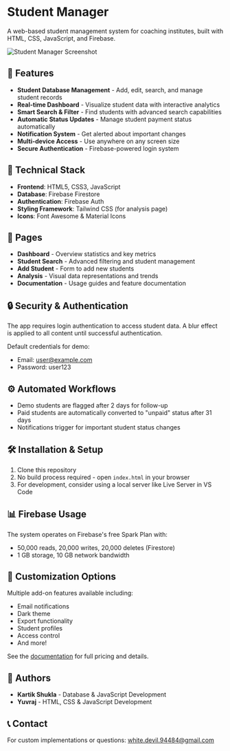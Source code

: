 # Student Manager

A web-based student management system for coaching institutes, built with HTML, CSS, JavaScript, and Firebase.

![Student Manager Screenshot](https://i.postimg.cc/KvHNjCKD/gmail-logo.jpg)

## 🚀 Features

- **Student Database Management** - Add, edit, search, and manage student records
- **Real-time Dashboard** - Visualize student data with interactive analytics
- **Smart Search & Filter** - Find students with advanced search capabilities
- **Automatic Status Updates** - Manage student payment status automatically
- **Notification System** - Get alerted about important changes
- **Multi-device Access** - Use anywhere on any screen size
- **Secure Authentication** - Firebase-powered login system

## 🔧 Technical Stack

- **Frontend**: HTML5, CSS3, JavaScript
- **Database**: Firebase Firestore
- **Authentication**: Firebase Auth
- **Styling Framework**: Tailwind CSS (for analysis page)
- **Icons**: Font Awesome & Material Icons

## 📱 Pages

- **Dashboard** - Overview statistics and key metrics
- **Student Search** - Advanced filtering and student management
- **Add Student** - Form to add new students
- **Analysis** - Visual data representations and trends
- **Documentation** - Usage guides and feature documentation

## 🔒 Security & Authentication

The app requires login authentication to access student data. A blur effect is applied to all content until successful authentication.

Default credentials for demo:
- Email: user@example.com
- Password: user123

## ⚙️ Automated Workflows

- Demo students are flagged after 2 days for follow-up
- Paid students are automatically converted to "unpaid" status after 31 days
- Notifications trigger for important student status changes

## 🛠️ Installation & Setup

1. Clone this repository
2. No build process required - open `index.html` in your browser
3. For development, consider using a local server like Live Server in VS Code

## 📊 Firebase Usage

The system operates on Firebase's free Spark Plan with:
- 50,000 reads, 20,000 writes, 20,000 deletes (Firestore)
- 1 GB storage, 10 GB network bandwidth

## 🎨 Customization Options

Multiple add-on features available including:
- Email notifications
- Dark theme
- Export functionality
- Student profiles
- Access control
- And more!

See the [documentation](documentantion.html) for full pricing and details.

## 👥 Authors

- **Kartik Shukla** - Database & JavaScript Development
- **Yuvraj** - HTML, CSS & JavaScript Development

## 📞 Contact

For custom implementations or questions: white.devil.94484@gmail.com
